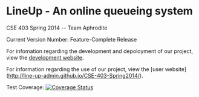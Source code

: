 LineUp - An online queueing system
==================

CSE 403 Spring 2014 -- Team Aphrodite



Current Version Number: Feature-Complete Release 

For infomation regarding the development and depoloyment of our project, 
view the [development website](https://github.com/Line-Up-Admin/CSE-403-Spring2014/wiki).

For information regarding the use of our project, view the [user website]
(http://line-up-admin.github.io/CSE-403-Spring2014/).

Test Coverage: [![Coverage Status](https://coveralls.io/repos/Line-Up-Admin/CSE-403-Spring2014/badge.png?branch=master)](https://coveralls.io/r/Line-Up-Admin/CSE-403-Spring2014?branch=master)
